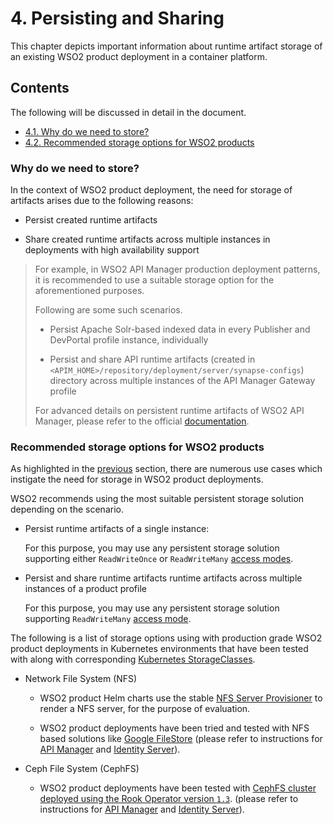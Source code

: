 # 4. Persisting and Sharing

This chapter depicts important information about runtime artifact storage of an existing WSO2 product deployment in a container platform.

## Contents

The following will be discussed in detail in the document.

* [4.1. Why do we need to store?](#why-do-we-need-to-store?)
* [4.2. Recommended storage options for WSO2 products](#recommended-storage-options-for-wso2-products)

### Why do we need to store?

In the context of WSO2 product deployment, the need for storage of artifacts arises due to the following reasons:

* Persist created runtime artifacts

* Share created runtime artifacts across multiple instances in deployments with high availability support

> For example, in WSO2 API Manager production deployment patterns, it is recommended to use a suitable storage option
  for the aforementioned purposes.
>
> Following are some such scenarios.
>
>   - Persist Apache Solr-based indexed data in every Publisher and DevPortal profile instance, individually
>
>   - Persist and share API runtime artifacts (created in `<APIM_HOME>/repository/deployment/server/synapse-configs`) directory
>     across multiple instances of the API Manager Gateway profile
>
> For advanced details on persistent runtime artifacts of WSO2 API Manager, please refer to the official
[documentation](https://apim.docs.wso2.com/en/latest/install-and-setup/setup/reference/common-runtime-and-configuration-artifacts/#persistent-runtime-artifacts).

### Recommended storage options for WSO2 products

As highlighted in the [previous](#why-do-we-need-to-store?) section, there are numerous use cases which instigate the need
for storage in WSO2 product deployments.

WSO2 recommends using the most suitable persistent storage solution depending on the scenario.

* Persist runtime artifacts of a single instance: 

  For this purpose, you may use any persistent storage solution supporting either `ReadWriteOnce` or `ReadWriteMany`
  [access modes](https://kubernetes.io/docs/concepts/storage/persistent-volumes/#access-modes).

* Persist and share runtime artifacts runtime artifacts across multiple instances of a product profile

  For this purpose, you may use any persistent storage solution supporting `ReadWriteMany`
  [access mode](https://kubernetes.io/docs/concepts/storage/persistent-volumes/#access-modes).

The following is a list of storage options using with production grade WSO2 product deployments in Kubernetes environments that
have been tested with along with corresponding [Kubernetes StorageClasses](https://kubernetes.io/docs/concepts/storage/storage-classes/).

* Network File System (NFS)

  - WSO2 product Helm charts use the stable [NFS Server Provisioner](https://hub.helm.sh/charts/stable/nfs-server-provisioner)
    to render a NFS server, for the purpose of evaluation.
    
  - WSO2 product deployments have been tried and tested with NFS based solutions like [Google FileStore](https://cloud.google.com/filestore)
    (please refer to instructions for [API Manager](https://github.com/wso2/kubernetes-apim/issues/359#issuecomment-639729986) and
    [Identity Server](https://github.com/wso2/kubernetes-is/issues/227#issuecomment-639735208)).

* Ceph File System (CephFS)

  - WSO2 product deployments have been tested with [CephFS cluster deployed using the Rook Operator version `1.3`](https://rook.io/docs/rook/v1.3/ceph-quickstart.html).
    (please refer to instructions for [API Manager](https://github.com/wso2/kubernetes-apim/issues/410#issuecomment-654070688) and
    [Identity Server](https://github.com/wso2/kubernetes-is/issues/240#issuecomment-654681300)).
